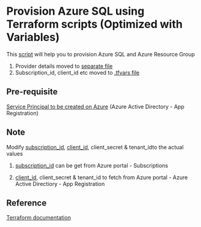 # Provision Azure SQL using Terraform scripts (Optimized with Variables)
This [script](https://github.com/nidhisht/Terraform/blob/master/Demo/Module2/Main.tf) will help you to provision Azure SQL and Azure Resource Group

1. Provider details moved to [separate file](https://github.com/nidhisht/Terraform/blob/master/Demo/Module3/Provider.tf)
2. Subscription_id, client_id etc moved to [.tfvars file](https://github.com/nidhisht/Terraform/blob/master/Demo/Module3/Terraform.tfvars)

## Pre-requisite
[Service Principal to be created on Azure](https://www.youtube.com/watch?v=IHHIXf39Igo&list=PLD7svyKaquTlE9dErhMazFhWbSSCfMP_4&index=8) (Azure Active Directory - App Registration)

## Note
Modify [subscription_id](https://github.com/nidhisht/Terraform/blob/9f100f72a3e0867503d8d3396ea056fcb9a18454/Demo/Module2/Main.tf#L5), [client_id](https://github.com/nidhisht/Terraform/blob/9f100f72a3e0867503d8d3396ea056fcb9a18454/Demo/Module2/Main.tf#L6), client_secret & tenant_idto the actual values

1. [subscription_id](https://github.com/nidhisht/Terraform/blob/9f100f72a3e0867503d8d3396ea056fcb9a18454/Demo/Module2/Main.tf#L5) can be get from Azure portal - Subscriptions

2. [client_id](https://github.com/nidhisht/Terraform/blob/9f100f72a3e0867503d8d3396ea056fcb9a18454/Demo/Module2/Main.tf#L6), client_secret & tenant_id to fetch from Azure portal - Azure Active Directiory - App Registration

## Reference
[Terraform documentation](https://www.terraform.io/docs/providers/azurerm/r/sql_database.html)
